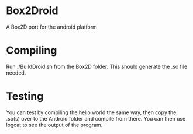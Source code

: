 Box2Droid
=========

A Box2D port for the android platform

Compiling
=========

Run ./BuildDroid.sh from the Box2D folder. This should generate the .so file needed.

Testing
=======

You can test by compiling the hello world the same way, then copy the .so(s) over to the Android folder and compile from there. You can then use logcat to see the output of the program.
